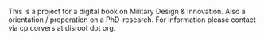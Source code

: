 This is a project for a digital book on Military Design & Innovation. Also a orientation / preperation on a PhD-research.
For information please contact via cp.corvers at disroot dot org.

